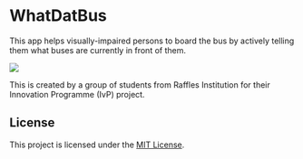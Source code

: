 # WhatDatBus

This app helps visually-impaired persons to board the bus by actively telling them what buses are currently in front of them.

![](https://chamburr.xyz/u/bpXdWe.png)

This is created by a group of students from Raffles Institution for their Innovation Programme (IvP) project.

## License

This project is licensed under the [MIT License](LICENSE).
